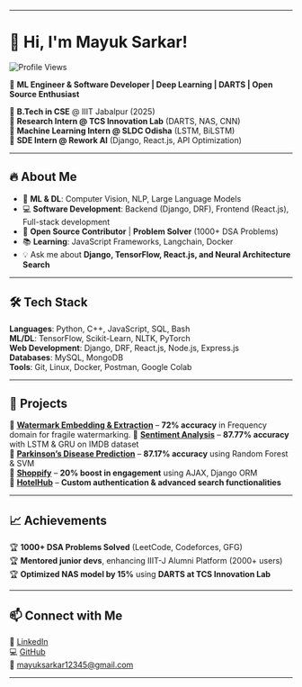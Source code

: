 
---

# 👋 Hi, I'm Mayuk Sarkar!  

![Profile Views](https://komarev.com/ghpvc/?username=mks2002&color=blue&style=flat-square)

🚀 **ML Engineer & Software Developer | Deep Learning | DARTS | Open Source Enthusiast**  

🔹 **B.Tech in CSE** @ IIIT Jabalpur (2025)  
🔹 **Research Intern @ TCS Innovation Lab** (DARTS, NAS, CNN)  
🔹 **Machine Learning Intern @ SLDC Odisha** (LSTM, BiLSTM)  
🔹 **SDE Intern @ Rework AI** (Django, React.js, API Optimization)  

---

## 🔥 About Me  
- 🧠 **ML & DL**: Computer Vision, NLP, Large Language Models  
- 💻 **Software Development**: Backend (Django, DRF), Frontend (React.js), Full-stack development  
- 🚀 **Open Source Contributor** | **Problem Solver** (1000+ DSA Problems)  
- 📚 **Learning**: JavaScript Frameworks, Langchain, Docker  
- 💡 Ask me about **Django, TensorFlow, React.js, and Neural Architecture Search**  

---

## 🛠️ Tech Stack  
**Languages**: Python, C++, JavaScript, SQL, Bash  
**ML/DL**: TensorFlow, Scikit-Learn, NLTK, PyTorch  
**Web Development**: Django, DRF, React.js, Node.js, Express.js  
**Databases**: MySQL, MongoDB  
**Tools**: Git, Linux, Docker, Postman, Google Colab  

---

## 🚀 Projects  
📌 **[Watermark Embedding & Extraction](https://github.com/mks2002/Reversible-Watermarking-Scheme)** – **72% accuracy** in Frequency domain for fragile watermarking.
📌 **[Sentiment Analysis](https://github.com/mks2002/Sentiment-Analysis)** – **87.77% accuracy** with LSTM & GRU on IMDB dataset  
📌 **[Parkinson’s Disease Prediction](https://github.com/mks2002/Parkinsons-Prediction)** – **87.17% accuracy** using Random Forest & SVM  
📌 **[Shoppify](https://github.com/mks2002/Shoppify)** – **20% boost in engagement** using AJAX, Django ORM  
📌 **[HotelHub](https://github.com/mks2002/Hotelhub)** – **Custom authentication & advanced search functionalities**  

---

## 📈 Achievements  
🏆 **1000+ DSA Problems Solved** (LeetCode, Codeforces, GFG)  
🏆 **Mentored junior devs**, enhancing IIIT-J Alumni Platform (2000+ users)  
🏆 **Optimized NAS model by 15%** using **DARTS at TCS Innovation Lab**  

---

## 📫 Connect with Me  
💼 [LinkedIn](https://www.linkedin.com/in/mayuk-sarkar-088726210/)  
💻 [GitHub](https://github.com/mks2002)  
📧 mayuksarkar12345@gmail.com  

---

<!---
mks2002/mks2002 is a ✨ special ✨ repository because its `README.md` (this file) appears on your GitHub profile.
You can click the Preview link to take a look at your changes.
--->
